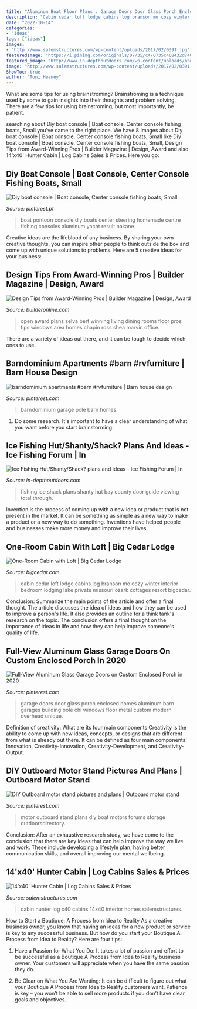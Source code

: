 ```yaml
---
title: "Aluminum Boat Floor Plans : Garage Doors Door Glass Porch Enclosed Homes Aluminum Barn Garages Building Pole Chi Windows Floor Metal Custom Modern Overhead Unique"
description: "Cabin cedar loft lodge cabins log branson mo cozy winter interior bedroom lodging lake private missouri ozark cottages resort bigcedar"
date: "2022-10-14"
categories:
- "ideas"
tags: ["ideas"]
images:
- "http://www.salemstructures.com/wp-content/uploads/2017/02/0391.jpg"
featuredImage: "https://i.pinimg.com/originals/07/35/c4/0735c468432d74097ec5ae3e2d02bf16.jpg"
featured_image: "http://www.in-depthoutdoors.com/wp-content/uploads/bbu_images/fishing/post_images/1385337126_100_2658555x740.jpg"
image: "http://www.salemstructures.com/wp-content/uploads/2017/02/0391.jpg"
ShowToc: true
author: "Toni Heaney"
---
```



What are some tips for using brainstroming?
Brainstroming is a technique used by some to gain insights into their thoughts and problem solving. There are a few tips for using brainstroming, but most importantly, be patient.

	

		
searching about Diy boat console | Boat console, Center console fishing boats, Small you've came to the right place. We have 8 Images about Diy boat console | Boat console, Center console fishing boats, Small like Diy boat console | Boat console, Center console fishing boats, Small, Design Tips from Award-Winning Pros | Builder Magazine | Design, Award and also 14&#039;x40&#039; Hunter Cabin | Log Cabins Sales &amp; Prices. Here you go:
		
    
## Diy Boat Console | Boat Console, Center Console Fishing Boats, Small

<img loading=lazy src="https://i.pinimg.com/736x/b8/44/97/b844975fbda5b770cd9c9d0198c213e1.jpg" onerror="this.onerror=null;this.src='https://tse3.mm.bing.net/th?id=OIP.8wVSqeWLHpf_hAO4dgi8owHaJ6&amp;pid=15.1';" alt="Diy boat console | Boat console, Center console fishing boats, Small">

_Source: pinterest.pt_

>boat pontoon console diy boats center steering homemade centre fishing consoles aluminum yacht result nakane. 

	

Creative ideas are the lifeblood of any business. By sharing your own creative thoughts, you can inspire other people to think outside the box and come up with unique solutions to problems. Here are 5 creative ideas for your business: 

    
## Design Tips From Award-Winning Pros | Builder Magazine | Design, Award

<img loading=lazy src="http://cdnassets.hw.net/e0/66/da81153543c29ee3bf5cebc8483d/5017-20overall-tcm138-2076519.jpg" onerror="this.onerror=null;this.src='https://tse2.mm.bing.net/th?id=OIP.9WmdI3VilO7kJRPAl6a88QHaE8&amp;pid=15.1';" alt="Design Tips from Award-Winning Pros | Builder Magazine | Design, Award">

_Source: builderonline.com_

>open award plans selva bert winning living dining rooms floor pros tips windows area homes chapin ross shea marvin office. 

	

There are a variety of ideas out there, and it can be tough to decide which ones to use.

    
## Barndominium Apartments #barn #rvfurniture | Barn House Design

<img loading=lazy src="https://i.pinimg.com/736x/b8/8f/b4/b88fb4c33b7ed86302a06c9c1437ef73.jpg" onerror="this.onerror=null;this.src='https://tse1.mm.bing.net/th?id=OIP.tG5oBdx_R0hpbQshLvY7pwHaFj&amp;pid=15.1';" alt="barndominium apartments #barn #rvfurniture | Barn house design">

_Source: pinterest.com_

>barndominium garage pole barn homes. 

	

1. Do some research. It's important to have a clear understanding of what you want before you start brainstorming.

    
## Ice Fishing Hut/Shanty/Shack? Plans And Ideas - Ice Fishing Forum | In

<img loading=lazy src="http://www.in-depthoutdoors.com/wp-content/uploads/bbu_images/fishing/post_images/1385337126_100_2658555x740.jpg" onerror="this.onerror=null;this.src='https://tse3.mm.bing.net/th?id=OIP.gHOW9MRihjjDoAwruDvAPgAAAA&amp;pid=15.1';" alt="Ice Fishing Hut/Shanty/Shack? plans and ideas - Ice Fishing Forum | In">

_Source: in-depthoutdoors.com_

>fishing ice shack plans shanty hut bay county door guide viewing total through. 

	

Invention is the process of coming up with a new idea or product that is not present in the market. It can be something as simple as a new way to make a product or a new way to do something. Inventions have helped people and businesses make more money and improve their lives.

    
## One-Room Cabin With Loft | Big Cedar Lodge

<img loading=lazy src="https://bigcedar.com/wp-content/uploads/2019/03/cedar-trail-cabin-with-loft-accommodation-900x600.jpg" onerror="this.onerror=null;this.src='https://tse1.mm.bing.net/th?id=OIP.cca0uDvwCN9YFupHHO9DSAHaE8&amp;pid=15.1';" alt="One-Room Cabin with Loft | Big Cedar Lodge">

_Source: bigcedar.com_

>cabin cedar loft lodge cabins log branson mo cozy winter interior bedroom lodging lake private missouri ozark cottages resort bigcedar. 

	

Conclusion: Summarize the main points of the article and offer a final thought.
The article discusses the idea of ideas and how they can be used to improve a person's life. It also provides an outline for a think tank's research on the topic. The conclusion offers a final thought on the importance of ideas in life and how they can help improve someone's quality of life.

    
## Full-View Aluminum Glass Garage Doors On Custom Enclosed Porch In 2020

<img loading=lazy src="https://i.pinimg.com/originals/07/35/c4/0735c468432d74097ec5ae3e2d02bf16.jpg" onerror="this.onerror=null;this.src='https://tse3.mm.bing.net/th?id=OIP.5P8ObLYJd0KhA_gph7YPawHaLH&amp;pid=15.1';" alt="Full-View Aluminum Glass Garage Doors on Custom Enclosed Porch in 2020">

_Source: pinterest.com_

>garage doors door glass porch enclosed homes aluminum barn garages building pole chi windows floor metal custom modern overhead unique. 

	

Definition of creativity: What are its four main components
Creativity is the ability to come up with new ideas, concepts, or designs that are different from what is already out there. It can be defined as four main components: Innovation, Creativity-Innovation, Creativity-Development, and Creativity-Output.

    
## DIY Outboard Motor Stand Pictures And Plans | Outboard Motor Stand

<img loading=lazy src="https://i.pinimg.com/736x/96/ea/22/96ea22945be7348b003b1c276fd95dbc.jpg" onerror="this.onerror=null;this.src='https://tse2.mm.bing.net/th?id=OIP.708HlIzntPpKfTWx8BKyWQHaJ4&amp;pid=15.1';" alt="DIY Outboard motor stand pictures and plans | Outboard motor stand">

_Source: pinterest.com_

>motor outboard stand plans diy boat motors forums storage outdoorsdirectory. 

	

Conclusion:
After an exhaustive research study, we have come to the conclusion that there are key ideas that can help improve the way we live and work. These include developing a lifestyle plan, having better communication skills, and overall improving our mental wellbeing.

    
## 14&#039;x40&#039; Hunter Cabin | Log Cabins Sales &amp; Prices

<img loading=lazy src="http://www.salemstructures.com/wp-content/uploads/2017/02/0391.jpg" onerror="this.onerror=null;this.src='https://tse4.mm.bing.net/th?id=OIP.0ticyk-w1CYbQojVsm7TsQHaLJ&amp;pid=15.1';" alt="14&#039;x40&#039; Hunter Cabin | Log Cabins Sales &amp; Prices">

_Source: salemstructures.com_

>cabin hunter log x40 cabins 14x40 interior homes salemstructures. 

	

How to Start a Boutique: A Process from Idea to Reality
As a creative business owner, you know that having an ideas for a new product or service is key to any successful business. But how do you start your Boutique A Process from Idea to Reality? Here are four tips:
1. Have a Passion for What You Do: It takes a lot of passion and effort to be successful as a Boutique A Process from Idea to Reality business owner. Your customers will appreciate when you have the same passion they do.

2. Be Clear on What You Are Wanting: It can be difficult to figure out what your Boutique A Process from Idea to Reality customers want. Patience is key – you won’t be able to sell more products if you don’t have clear goals and objectives.


